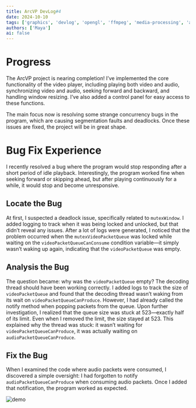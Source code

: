 ```yaml
---
title: ArcVP DevLog#4
date: 2024-10-10
tags: ['graphics', 'devlog', 'opengl', 'ffmpeg', 'media-processing', 'arcvp']
authors: ['Maya']
ai: false
---
```


# Progress

The ArcVP project is nearing completion! I’ve implemented the core functionality of the video player, including playing both video and audio, synchronizing video and audio, seeking forward and backward, and handling window resizing. I’ve also added a control panel for easy access to these functions.

The main focus now is resolving some strange concurrency bugs in the program, which are causing segmentation faults and deadlocks. Once these issues are fixed, the project will be in great shape.

# Bug Fix Experience

I recently resolved a bug where the program would stop responding after a short period of idle playback. Interestingly, the program worked fine when seeking forward or skipping ahead, but after playing continuously for a while, it would stop and become unresponsive.

## Locate the Bug

At first, I suspected a deadlock issue, specifically related to `mutexWindow`. I added logging to track when it was being locked and unlocked, but that didn’t reveal any issues. After a lot of logs were generated, I noticed that the problem occurred when the `mutexVideoPacketQueue` was locked while waiting on the `videoPacketQueueCanConsume` condition variable—it simply wasn’t waking up again, indicating that the `videoPacketQueue` was empty.

## Analysis the Bug

The question became: why was the `videoPacketQueue` empty? The decoding thread should have been working correctly. I added logs to track the size of `videoPacketQueue` and found that the decoding thread wasn’t waking from its wait on `videoPacketQueueCanProduce`. However, I had already called the notify method when popping packets from the queue. Upon further investigation, I realized that the queue size was stuck at 523—exactly half of its limit. Even when I removed the limit, the size stayed at 523. This explained why the thread was stuck: it wasn’t waiting for `videoPacketQueueCanProduce`, it was actually waiting on `audioPacketQueueCanProduce`.

## Fix the Bug

When I examined the code where audio packets were consumed, I discovered a simple oversight: I had forgotten to notify `audioPacketQueueCanProduce` when consuming audio packets. Once I added that notification, the program worked as expected.

![demo](/devlog/devlog4-demostrate.png)
